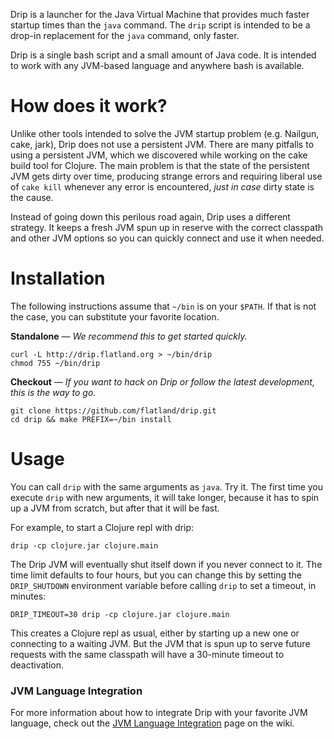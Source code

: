 Drip is a launcher for the Java Virtual Machine that provides much faster
startup times than the `java` command. The `drip` script is intended to be a
drop-in replacement for the `java` command, only faster.

Drip is a single bash script and a small amount of Java code. It is intended to
work with any JVM-based language and anywhere bash is available.

# How does it work?

Unlike other tools intended to solve the JVM startup problem (e.g. Nailgun,
cake, jark), Drip does not use a persistent JVM. There are many pitfalls to
using a persistent JVM, which we discovered while working on the cake build tool
for Clojure. The main problem is that the state of the persistent JVM gets dirty
over time, producing strange errors and requiring liberal use of `cake kill`
whenever any error is encountered, *just in case* dirty state is the cause.

Instead of going down this perilous road again, Drip uses a different
strategy. It keeps a fresh JVM spun up in reserve with the correct classpath and
other JVM options so you can quickly connect and use it when needed.

# Installation

The following instructions assume that `~/bin` is on your `$PATH`. If that is
not the case, you can substitute your favorite location.

**Standalone** &mdash; *We recommend this to get started quickly.*

    curl -L http://drip.flatland.org > ~/bin/drip
    chmod 755 ~/bin/drip

**Checkout** &mdash; *If you want to hack on Drip or follow the latest
development, this is the way to go.*

    git clone https://github.com/flatland/drip.git
    cd drip && make PREFIX=~/bin install

# Usage

You can call `drip` with the same arguments as `java`. Try it. The first time
you execute `drip` with new arguments, it will take longer, because it has to
spin up a JVM from scratch, but after that it will be fast.

For example, to start a Clojure repl with drip:

    drip -cp clojure.jar clojure.main

The Drip JVM will eventually shut itself down if you never connect to it. The
time limit defaults to four hours, but you can change this by setting the
`DRIP_SHUTDOWN` environment variable before calling `drip` to set a timeout, in
minutes:

    DRIP_TIMEOUT=30 drip -cp clojure.jar clojure.main

This creates a Clojure repl as usual, either by starting up a new one or
connecting to a waiting JVM. But the JVM that is spun up to serve future
requests with the same classpath will have a 30-minute timeout to deactivation.

### JVM Language Integration

For more information about how to integrate Drip with your favorite JVM
language, check out the
[JVM Language Integration](https://github.com/flatland/drip/wiki/JVM-Language-Integration)
page on the wiki.

